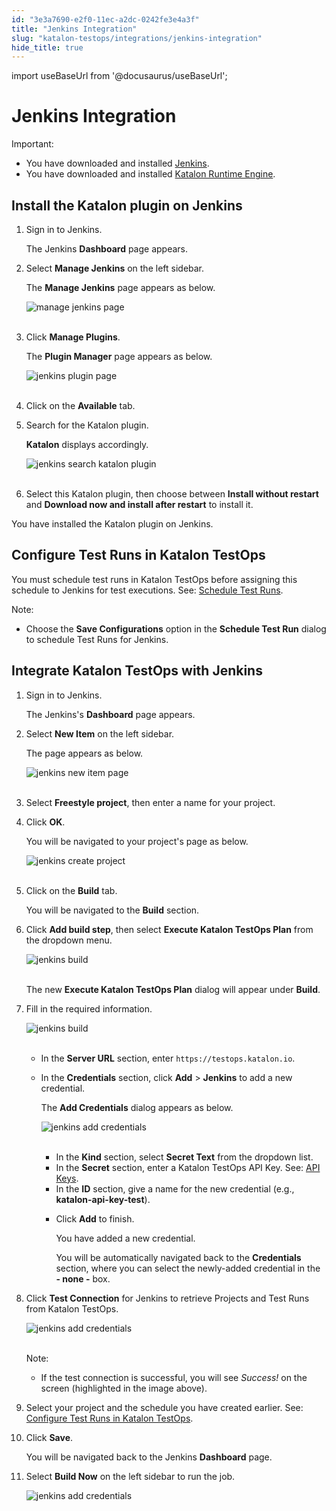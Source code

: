 ```yaml
---
id: "3e3a7690-e2f0-11ec-a2dc-0242fe3e4a3f"
title: "Jenkins Integration"
slug: "katalon-testops/integrations/jenkins-integration"
hide_title: true
---
```

import useBaseUrl from '@docusaurus/useBaseUrl';


# <a id="id" class="anchor_top_offset"/><a id="ariaid-title1" class="anchor_top_offset"/>Jenkins Integration

<div xmlns="http://www.w3.org/1999/xhtml" className="note important note_important"><span className="note__title">Important:</span> 
  <ul className="ul"><li className="li">You have downloaded and installed <a className="xref j-external-link" href="https://jenkins.io/download/" target="_blank">Jenkins</a>.</li><li className="li">You have downloaded and installed <a className="xref" href="/docs/katalon-runtime-engine/install-runtime-engine">Katalon Runtime Engine</a>.</li></ul>
</div>
    

## <a id="id_1" class="anchor_top_offset"/>Install the Katalon plugin on Jenkins

    
      
<ol xmlns="http://www.w3.org/1999/xhtml" className="ol">   <li className="li">     <p className="p">Sign in to Jenkins.</p>     <p className="p">The Jenkins <strong className="ph b">Dashboard</strong> page appears.</p>   </li>   <li className="li">     <p className="p">Select <strong className="ph b">Manage Jenkins</strong> on the left sidebar.</p>     <p className="p">The <strong className="ph b">Manage Jenkins</strong> page appears as below.</p>     <p className="p">       <img className="image" src={useBaseUrl("https://github.com/katalon-studio/docs-images/raw/master/katalon-analytics/docs/testops-revamp-oct-jenkins-integration/jk-manage-jenkins.png")} alt="manage jenkins page" /><br /><br />     </p>   </li>   <li className="li">     <p className="p">Click <strong className="ph b">Manage Plugins</strong>.</p>     <p className="p">The <strong className="ph b">Plugin Manager</strong> page appears as below.</p>     <p className="p">       <img className="image" src={useBaseUrl("https://github.com/katalon-studio/docs-images/raw/master/katalon-analytics/docs/testops-revamp-oct-jenkins-integration/jk-manage-jenkins-available.png")} alt="jenkins plugin page" /><br /><br />     </p>   </li>   <li className="li">     <p className="p">Click on the <strong className="ph b">Available</strong> tab.</p>   </li>   <li className="li">     <p className="p">Search for the Katalon plugin.</p>     <p className="p">       <strong className="ph b">Katalon</strong> displays accordingly.</p>     <p className="p">       <img className="image" src={useBaseUrl("https://github.com/katalon-studio/docs-images/raw/master/katalon-analytics/docs/testops-revamp-oct-jenkins-integration/K.S.E-8.2.5%20-%20manage-jenkins-search-testops-plugin.png")} alt="jenkins search katalon plugin" /><br /><br />     </p>   </li>   <li className="li">     <p className="p">Select this Katalon plugin, then choose between <strong className="ph b">Install         without restart</strong> and <strong className="ph b">Download now and install after         restart</strong> to install it.</p>   </li> </ol> 
      
<p xmlns="http://www.w3.org/1999/xhtml" className="p">You have installed the Katalon plugin on Jenkins.</p> 
    
  

## <a id="id_2" class="anchor_top_offset"/>Configure Test Runs in Katalon TestOps

<p xmlns="http://www.w3.org/1999/xhtml" className="p">You must schedule test runs in Katalon TestOps before assigning this schedule to Jenkins for test executions. See: <a className="xref" href="/docs/katalon-testops/test-planning/schedules/schedule-test-runs">Schedule Test Runs</a>.</p> 
<div xmlns="http://www.w3.org/1999/xhtml" className="note note note_note"><span className="note__title">Note:</span> 
  <ul className="ul"><li className="li">
      Choose the <strong className="ph b">Save Configurations</strong> option in the <strong className="ph b">Schedule Test Run</strong> dialog to schedule Test Runs for Jenkins.
    </li></ul>
</div>

## <a id="id_3" class="anchor_top_offset"/>Integrate Katalon TestOps with Jenkins

<ol xmlns="http://www.w3.org/1999/xhtml" className="ol"><li className="li">     <p className="p">Sign in to Jenkins.</p>     <p className="p">The Jenkins's <strong className="ph b">Dashboard</strong> page appears.</p>   </li><li className="li">     <p className="p">Select <strong className="ph b">New Item</strong> on the left sidebar.</p>     <p className="p">The page appears as below.</p>     <p className="p"> <img className="image" src={useBaseUrl("https://github.com/katalon-studio/docs-images/raw/master/katalon-analytics/docs/testops-revamp-oct-jenkins-integration/jk-s1-create-free-style-project.png")} alt="jenkins new item page" /><br /><br />     </p>   </li><li className="li">     <p className="p">Select <strong className="ph b">Freestyle project</strong>, then enter a name for your project.</p>   </li><li className="li">     <p className="p">Click <strong className="ph b">OK</strong>.</p>     <p className="p">You will be navigated to your project's page as below.</p>     <p className="p"> <img className="image" src={useBaseUrl("https://github.com/katalon-studio/docs-images/raw/master/katalon-analytics/docs/testops-revamp-oct-jenkins-integration/jk-s2-create-build.png")} alt="jenkins create project" /><br /><br />     </p>   </li><li className="li">     <p className="p">Click on the <strong className="ph b">Build</strong> tab.</p>     <p className="p">You will be navigated to the <strong className="ph b">Build</strong> section.</p>   </li><li className="li">     <p className="p">Click <strong className="ph b">Add build step</strong>, then select <strong className="ph b">Execute Katalon TestOps Plan</strong> from the dropdown menu.</p>     <p className="p"> <img className="image" src={useBaseUrl("https://github.com/katalon-studio/docs-images/raw/master/katalon-analytics/docs/testops-revamp-oct-jenkins-integration/jk-build-execute-kto-plan.png")} alt="jenkins build" /><br /><br />     </p>     <p className="p">The new <strong className="ph b">Execute Katalon TestOps Plan</strong> dialog will appear under <strong className="ph b">Build</strong>.</p>   </li><li className="li">     <p className="p">Fill in the required information.</p>     <p className="p"> <img className="image" src={useBaseUrl("https://github.com/katalon-studio/docs-images/raw/master/katalon-analytics/docs/testops-revamp-oct-jenkins-integration/jenkins-credentials-highlight.png")} alt="jenkins build" /><br /><br />     </p>     <ul className="ul"><li className="li">         <p className="p">In the <strong className="ph b">Server URL</strong> section, enter <code className="ph codeph">https://testops.katalon.io</code>.</p>       </li><li className="li">         <p className="p">In the <strong className="ph b">Credentials</strong> section, click <strong className="ph b">Add</strong> &gt; <strong className="ph b">Jenkins</strong> to add a new credential.</p>         <p className="p">The <strong className="ph b">Add Credentials</strong> dialog appears as below.</p>         <p className="p"> <img className="image" src={useBaseUrl("https://github.com/katalon-studio/docs-images/raw/master/katalon-analytics/docs/jenkins-ka-integration/secret-text.png")} alt="jenkins add credentials" /><br /><br />         </p>         <ul className="ul"><li className="li">In the <strong className="ph b">Kind</strong> section, select <strong className="ph b">Secret Text</strong> from the dropdown list.</li><li className="li">In the <strong className="ph b">Secret</strong> section, enter a Katalon TestOps API Key. See: <a className="xref" href="/docs/katalon-testops/settings/katalon-api-key-in-katalon-testops">API Keys</a>.</li><li className="li">In the <strong className="ph b">ID</strong> section, give a name for the new credential (e.g., <strong className="ph b">katalon-api-key-test</strong>).</li><li className="li">             <p className="p">Click <strong className="ph b">Add</strong> to finish.</p>             <p className="p">You have added a new credential.</p>             <p className="p">You will be automatically navigated back to the <strong className="ph b">Credentials</strong> section, where you can select the newly-added credential in the <strong className="ph b">- none -</strong> box.</p>           </li></ul>       </li></ul>   </li><li className="li">     <p className="p">Click <strong className="ph b">Test Connection</strong> for Jenkins to retrieve Projects and Test Runs from Katalon TestOps.</p>     <p className="p"> <img className="image" src={useBaseUrl("https://github.com/katalon-studio/docs-images/raw/master/katalon-analytics/docs/testops-revamp-oct-jenkins-integration/jenkins-project-plans-retrieval.png")} alt="jenkins add credentials" /><br /><br />     </p>     <div className="note note note_note"><span className="note__title">Note:</span>        <ul className="ul"><li className="li">If the test connection is successful, you will see <em className="ph i">Success!</em> on the screen (highlighted in the image above).         </li></ul>     </div>   </li><li className="li">     <p className="p">Select your project and the schedule you have created earlier. See: <a className="xref" href="/docs/katalon-testops/integrations/jenkins-integration#id_2">Configure Test Runs in Katalon TestOps</a>.</p>   </li><li className="li">     <p className="p">Click <strong className="ph b">Save</strong>.</p>     <p className="p">You will be navigated back to the Jenkins <strong className="ph b">Dashboard</strong> page.</p>   </li><li className="li">     <p className="p">Select <strong className="ph b">Build Now</strong> on the left sidebar to run the job.</p>     <p className="p"> <img className="image" src={useBaseUrl("https://github.com/katalon-studio/docs-images/raw/master/katalon-analytics/docs/testops-revamp-oct-jenkins-integration/jk-build-now.png")} alt="jenkins add credentials" /><br /><br />     </p>   </li></ol> 

